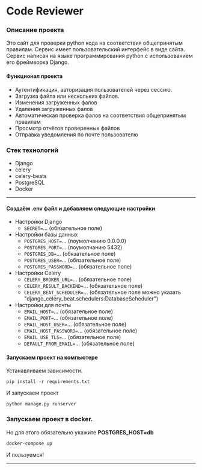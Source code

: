 # Code Reviewer
### Описание проекта
Это сайт для проверки python кода на 
соответствия общепринятым правилам.
Сервис имеет пользовательский интерфейс 
в виде сайта. Сервис написан на языке
программирования python с 
использованием его фреймворка Django.  
#### Функционал проекта
- Аутентификация, авторизация пользователей через сессию.
- Загрузка файла или нескольких файлов.
- Изменения загруженных фалов
- Удаления загруженных фалов
- Автоматическая проверка фалов на соответствия общепринятым правилам
- Просмотр отчётов проверенных файлов
- Отправка уведомления по почте пользователю
### Стек технологий
- Django
- celery
- celery-beats
- PostgreSQL
- Docker

---
#### Создаём .env файл и добавляем следующие настройки

- Настройки Django 
  - `SECRET=`... (обязательное поле)
- Настройки базы данных 
  - `POSTGRES_HOST=`... (поумолчанию 0.0.0.0)
  - `POSTGRES_PORT=`... (поумолчанию 5432)
  - `POSTGRES_DB=`... (обязательное поле)
  - `POSTGRES_USER=`... (обязательное поле)
  - `POSTGRES_PASSWORD=`... (обязательное поле)
- Настройки Celery
  - `CELERY_BROKER_URL=`... (обязательное поле)
  - `CELERY_RESULT_BACKEND=`... (обязательное поле)
  - `CELERY_BEAT_SCHEDULER=`... (обязательное поле можно указать "django_celery_beat.schedulers:DatabaseScheduler")
- Настройки для почты
  - `EMAIL_HOST=`... (обязательное поле)
  - `EMAIL_PORT=`... (обязательное поле)
  - `EMAIL_HOST_USER=`... (обязательное поле)
  - `EMAIL_HOST_PASSWORD=`... (обязательное поле)
  - `EMAIL_USE_TLS=`... (обязательное поле)
  - `DEFAULT_FROM_EMAIL=`... (обязательное поле)

#### Запускаем проект на компьютере
Устанавливаем зависимости.
```
pip install -r requirements.txt
```
И запускаем проект
```
python manage.py runserver
```

### Запускаем проект в docker.
Но для этого обязательно укажите **POSTGRES_HOST=db**

```
docker-compose up
```

И пользуемся!

---